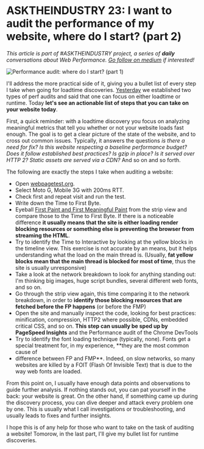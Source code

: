 # ASKTHEINDUSTRY 23: I want to audit the performance of my website, where do I start? (part 2)
_This article is part of #ASKTHEINDUSTRY project, a series of **daily** conversations about Web Performance. [Go follow on medium](https://medium.com/west-wing-solutions) if interested!_

![Performance audit: where do I start? (part 1)](/assets/img/perf-audit-part2.png)

I'll address the more practical side of it, giving you a bullet list of every step I take when going for loadtime discoveries. [Yesterday](https://medium.com/west-wing-solutions/asktheindustry-22-i-want-to-audit-the-performance-of-my-website-where-do-i-start-part-1-10aef0012699#.fms6727sh) we established two types of perf audits and said that one can focus on either loadtime or runtime. Today **let's see an actionable list of steps that you can take on your website today**.

First, a quick reminder: with a loadtime discovery you focus on analyzing meaningful metrics that tell you whether or not your website loads fast enough. The goal is to get a clear picture of the state of the website, and to cross out common issues. Typically, it answers the questions _is there a need for fix? Is this website respecting a baseline performance budget? Does it follow established best practices? Is gzip in place? Is it served over HTTP 2? Static assets are served via a CDN?_ And so on and so forth.

The following are exactly the steps I take when auditing a website:
- Open [webpagetest.org](http://webpagetest.org/).
- Select Moto G, Mobile 3G with 200ms RTT.
- Check first and repeat visit and run the test.
- Write down the Time to First Byte.
- Eyeball [First Paint and First Meaningful Paint](https://medium.com/west-wing-solutions/asktheindustry-21-why-do-we-measure-the-first-paint-2cc094e8b88#.2ndbug15r) from the strip view and compare those to the Time to First Byte. If there is a noticeable difference **it usually means that the site is either loading render blocking resources or something else is preventing the browser from streaming the HTML**.
- Try to identify the Time to Interactive by looking at the yellow blocks in the timeline view. This exercise is not accurate by an means, but it helps understanding what the load on the main thread is. (Usually, **fat yellow blocks mean that the main thread is blocked for most of time**, thus the site is usually unresponsive)
- Take a look at the network breakdown to look for anything standing out: I'm thinking big images, huge script bundles, several different web fonts, and so on.
- Go through the strip view again, this time comparing it to the network breakdown, in order to **identify those blocking resources that are fetched before the FP happens** (or before the FMP)
- Open the site and manually inspect the code, looking for best practices: minification, compression, HTTP2 where possible, CDNs, embedded critical CSS, and so on. **This step can usually be sped up by PageSpeed Insights** and the Performance audit of the Chrome DevTools
- Try to identify the font loading technique (typically, none). Fonts get a special treatment for, in my experience, **they are the most common cause of
- difference between FP and FMP**. Indeed, on slow networks, so many websites are killed by a FOIT (Flash Of Invisible Text) that is due to the way web fonts are loaded.

From this point on, I usually have enough data points and observations to guide further analysis. If nothing stands out, you can pat yourself in the back: your website is great. On the other hand, if something came up during the discovery process, you can dive deeper and attack every problem one by one. This is usually what I call investigations or troubleshooting, and usually leads to fixes and further insights.

I hope this is of any help for those who want to take on the task of auditing a website! Tomorow, in the last part, I'll give my bullet list for runtime discoveries.

